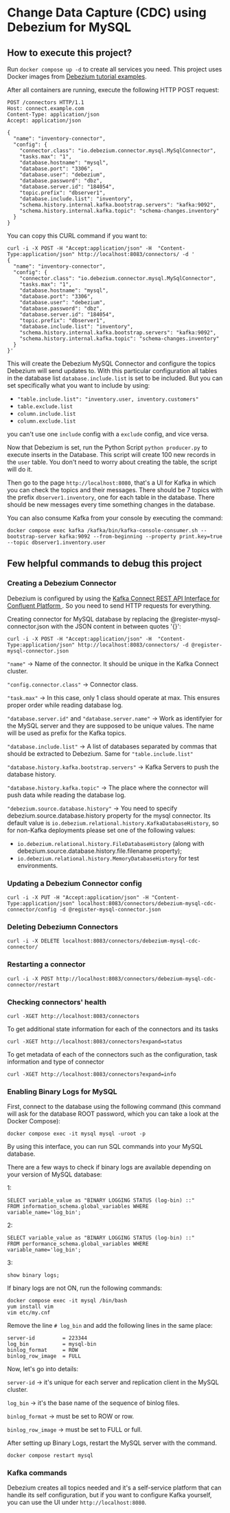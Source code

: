 # Change Data Capture (CDC) using Debezium for MySQL

## How to execute this project?

Run `docker compose up -d` to create all services you need. This project uses Docker images from [Debezium tutorial examples](https://github.com/debezium/debezium-examples/tree/main/tutorial).

After all containers are running, execute the following HTTP POST request:
```
POST /connectors HTTP/1.1
Host: connect.example.com
Content-Type: application/json
Accept: application/json

{
  "name": "inventory-connector",
  "config": {
    "connector.class": "io.debezium.connector.mysql.MySqlConnector",
    "tasks.max": "1",
    "database.hostname": "mysql",
    "database.port": "3306",
    "database.user": "debezium",
    "database.password": "dbz",
    "database.server.id": "184054",
    "topic.prefix": "dbserver1",
    "database.include.list": "inventory",
    "schema.history.internal.kafka.bootstrap.servers": "kafka:9092",
    "schema.history.internal.kafka.topic": "schema-changes.inventory"
  }
}
```

You can copy this CURL command if you want to:
```
curl -i -X POST -H "Accept:application/json" -H  "Content-Type:application/json" http://localhost:8083/connectors/ -d '
{
  "name": "inventory-connector",
  "config": {
    "connector.class": "io.debezium.connector.mysql.MySqlConnector",
    "tasks.max": "1",
    "database.hostname": "mysql",
    "database.port": "3306",
    "database.user": "debezium",
    "database.password": "dbz",
    "database.server.id": "184054",
    "topic.prefix": "dbserver1",
    "database.include.list": "inventory",
    "schema.history.internal.kafka.bootstrap.servers": "kafka:9092",
    "schema.history.internal.kafka.topic": "schema-changes.inventory"
  }
}'
```

This will create the Debezium MySQL Connector and configure the topics Debezium will send updates to. With this particular configuration all tables in the database list `database.include.list` is set to be included. But you can set specifically what you want to include by using:
* `"table.include.list": "inventory.user, inventory.customers"`
* `table.exclude.list`
* `column.include.list`
* `column.exclude.list`

you can't use one `include` config with a `exclude` config, and vice versa.

Now that Debezium is set, run the Python Script `python producer.py` to execute inserts in the Database. This script will create 100 new records in the `user` table. You don't need to worry about creating the table, the script will do it. 

Then go to the page `http://localhost:8080`, that's a UI for Kafka in which you can check the topics and their messages. There should be 7 topics with the prefix `dbserver1.inventory`, one for each table in the database. There should be new messages every time something changes in the database.

You can also consume Kafka from your console by executing the command:
```
docker compose exec kafka /kafka/bin/kafka-console-consumer.sh --bootstrap-server kafka:9092 --from-beginning --property print.key=true --topic dbserver1.inventory.user
```

## Few helpful commands to debug this project

### Creating a Debezium Connector

Debezium is configured by using the [Kafka Connect REST API Interface for Confluent Platform
](https://docs.confluent.io/platform/current/connect/references/restapi.html). So you need to send HTTP requests for everything.

Creating connector for MySQL database by replacing the @register-mysql-connector.json with the JSON content in between quotes '{}':

```
curl -i -X POST -H "Accept:application/json" -H  "Content-Type:application/json" http://localhost:8083/connectors/ -d @register-mysql-connector.json
```

``"name"`` -> Name of the connector. It should be unique in the Kafka Connect cluster.

``"config.connector.class"`` -> Connector class.

``"task.max"`` -> In this case, only 1 class should operate at max. This ensures proper order while reading database log.

``"database.server.id"`` and ``"database.server.name"`` -> Work as identifyier for the MySQL server and they are supposed to be unique values. The name will be used as prefix for the Kafka topics.

``"database.include.list"`` -> A list of databases separated by commas that should be extracted to Debezium. Same for `"table.include.list"`

``"database.history.kafka.bootstrap.servers"`` -> Kafka Servers to push the database history.

``"database.history.kafka.topic"`` -> The place where the connector will push data while reading the database log.

``"debezium.source.database.history"`` -> You need to specify debezium.source.database.history property for the mysql connector. Its default value is ``io.debezium.relational.history.KafkaDatabaseHistory``, so for non-Kafka deployments please set one of the following values:

* `io.debezium.relational.history.FileDatabaseHistory` (along with debezium.source.database.history.file.filename property);
* ``io.debezium.relational.history.MemoryDatabaseHistory`` for test environments.

### Updating a Debezium Connector config

```
curl -i -X PUT -H "Accept:application/json" -H "Content-Type:application/json" localhost:8083/connectors/debezium-mysql-cdc-connector/config -d @register-mysql-connector.json
```

### Deleting Debeziumn Connectors

```
curl -i -X DELETE localhost:8083/connectors/debezium-mysql-cdc-connector/
```

### Restarting a connector

```
curl -i -X POST http://localhost:8083/connectors/debezium-mysql-cdc-connector/restart
```

### Checking connectors' health

```
curl -XGET http://localhost:8083/connectors
```

To get additional state information for each of the connectors and its tasks

```
curl -XGET http://localhost:8083/connectors?expand=status
```

To get metadata of each of the connectors such as the configuration, task information and type of connector

```
curl -XGET http://localhost:8083/connectors?expand=info
```

### Enabling Binary Logs for MySQL

First, connect to the database using the following command (this command will ask for the database ROOT password, which you can take a look at the Docker Compose):

```
docker compose exec -it mysql mysql -uroot -p
```

By using this interface, you can run SQL commands into your MySQL database.

There are a few ways to check if binary logs are available depending on your version of MySQL database:

1: 
```
SELECT variable_value as "BINARY LOGGING STATUS (log-bin) ::"
FROM information_schema.global_variables WHERE variable_name='log_bin';
```

2:
```
SELECT variable_value as "BINARY LOGGING STATUS (log-bin) ::"
FROM performance_schema.global_variables WHERE variable_name='log_bin';
```

3: 
```
show binary logs;
```

If binary logs are not ON, run the following commands:
```
docker compose exec -it mysql /bin/bash
yum install vim
vim etc/my.cnf
```

Remove the line `# log_bin` and add the following lines in the same place:
```
server-id         = 223344
log_bin           = mysql-bin
binlog_format     = ROW
binlog_row_image  = FULL
```

Now, let's go into details:

``server-id`` -> it's unique for each server and replication client in the MySQL cluster.

``log_bin`` -> it's the base name of the sequence of binlog files.

``binlog_format`` -> must be set to ROW or row.

``binlog_row_image`` -> must be set to FULL or full.

After setting up Binary Logs, restart the MySQL server with the command.

```
docker compose restart mysql
```

### Kafka commands

Debezium creates all topics needed and it's a self-service platform that can handle its self configuration, but if you want to configure Kafka yourself, you can use the UI under `http://localhost:8080`.
